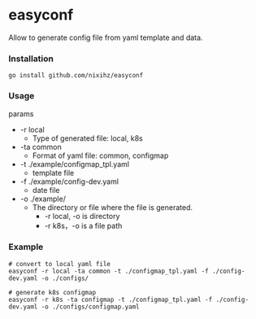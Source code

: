 # easyconf

Allow to generate config file from yaml template and data.

### Installation

```shell
go install github.com/nixihz/easyconf

```
### Usage

params  
- -r local
  - Type of generated file: local, k8s  
- -ta common
  - Format of yaml file: common, configmap
- -t ./example/configmap_tpl.yaml
  - template file 
- -f ./example/config-dev.yaml
  -  date file 
- -o ./example/
  - The directory or file where the file is generated.
    - -r local, -o is directory
    - -r k8s，-o is a file path

### Example

```shell
# convert to local yaml file
easyconf -r local -ta common -t ./configmap_tpl.yaml -f ./config-dev.yaml -o ./configs/

# generate k8s configmap
easyconf -r k8s -ta configmap -t ./configmap_tpl.yaml -f ./config-dev.yaml -o ./configs/configmap.yaml

```
